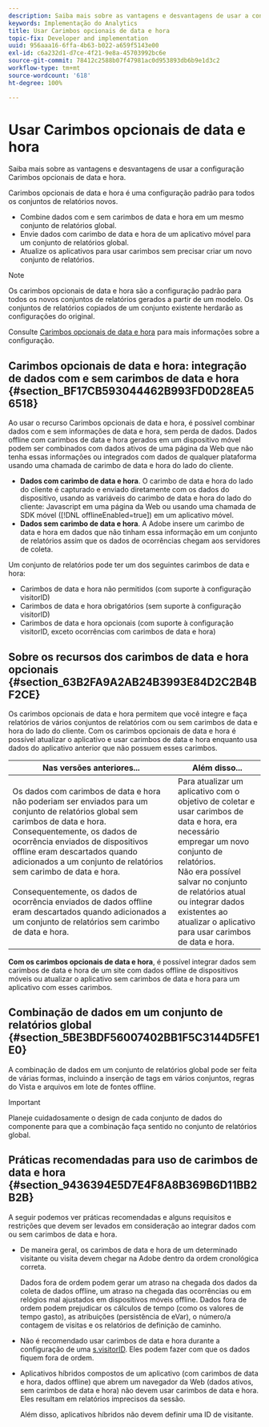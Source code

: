 ```yaml
---
description: Saiba mais sobre as vantagens e desvantagens de usar a configuração Carimbos opcionais de data e hora.
keywords: Implementação do Analytics
title: Usar Carimbos opcionais de data e hora
topic-fix: Developer and implementation
uuid: 956aaa16-6ffa-4b63-b022-a659f5143e00
exl-id: c6a232d1-d7ce-4f21-9e8a-45703992bc6e
source-git-commit: 78412c2588b07f47981ac0d953893db6b9e1d3c2
workflow-type: tm+mt
source-wordcount: '618'
ht-degree: 100%

---
```


# Usar Carimbos opcionais de data e hora

Saiba mais sobre as vantagens e desvantagens de usar a configuração Carimbos opcionais de data e hora.

Carimbos opcionais de data e hora é uma configuração padrão para todos os conjuntos de relatórios novos.

* Combine dados com e sem carimbos de data e hora em um mesmo conjunto de relatórios global.
* Envie dados com carimbo de data e hora de um aplicativo móvel para um conjunto de relatórios global.
* Atualize os aplicativos para usar carimbos sem precisar criar um novo conjunto de relatórios.

>[!NOTE]
>
>Os carimbos opcionais de data e hora são a configuração padrão para todos os novos conjuntos de relatórios gerados a partir de um modelo. Os conjuntos de relatórios copiados de um conjunto existente herdarão as configurações do original.

Consulte [Carimbos opcionais de data e hora](https://docs.adobe.com/content/help/pt-BR/analytics/admin/admin-tools/timestamp-optional.html) para mais informações sobre a configuração.

## Carimbos opcionais de data e hora: integração de dados com e sem carimbos de data e hora {#section_BF17CB593044462B993FD0D28EA56518}

Ao usar o recurso Carimbos opcionais de data e hora, é possível combinar dados com e sem informações de data e hora, sem perda de dados. Dados offline com carimbos de data e hora gerados em um dispositivo móvel podem ser combinados com dados ativos de uma página da Web que não tenha essas informações ou integrados com dados de qualquer plataforma usando uma chamada de carimbo de data e hora do lado do cliente.

* **Dados com carimbo de data e hora**. O carimbo de data e hora do lado do cliente é capturado e enviado diretamente com os dados do dispositivo, usando as variáveis do carimbo de data e hora do lado do cliente: Javascript em uma página da Web ou usando uma chamada de SDK móvel ([!DNL offlineEnabled=true]) em um aplicativo móvel.
* **Dados sem carimbo de data e hora**. A Adobe insere um carimbo de data e hora em dados que não tinham essa informação em um conjunto de relatórios assim que os dados de ocorrências chegam aos servidores de coleta.


Um conjunto de relatórios pode ter um dos seguintes carimbos de data e hora:

* Carimbos de data e hora não permitidos (com suporte à configuração visitorID)
* Carimbos de data e hora obrigatórios (sem suporte à configuração visitorID)
* Carimbos de data e hora opcionais (com suporte à configuração visitorID, exceto ocorrências com carimbos de data e hora)

## Sobre os recursos dos carimbos de data e hora opcionais {#section_63B2FA9A2AB24B3993E84D2C2B4BF2CE}

Os carimbos opcionais de data e hora permitem que você integre e faça relatórios de vários conjuntos de relatórios com ou sem carimbos de data e hora do lado do cliente. Com os carimbos opcionais de data e hora é possível atualizar o aplicativo e usar carimbos de data e hora enquanto usa dados do aplicativo anterior que não possuem esses carimbos.

| Nas versões anteriores... | Além disso... |
|--- |--- |
| Os dados com carimbos de data e hora não poderiam ser enviados para um conjunto de relatórios global sem carimbos de data e hora. Consequentemente, os dados de ocorrência enviados de dispositivos offline eram descartados quando adicionados a um conjunto de relatórios sem carimbo de data e hora. <br/><br/>Consequentemente, os dados de ocorrência enviados de dados offline eram descartados quando adicionados a um conjunto de relatórios sem carimbo de data e hora. | Para atualizar um aplicativo com o objetivo de coletar e usar carimbos de data e hora, era necessário empregar um novo conjunto de relatórios. <br/>Não era possível salvar no conjunto de relatórios atual ou integrar dados existentes ao atualizar o aplicativo para usar carimbos de data e hora. |

**Com os carimbos opcionais de data e hora**, é possível integrar dados sem carimbos de data e hora de um site com dados offline de dispositivos móveis ou atualizar o aplicativo sem carimbos de data e hora para um aplicativo com esses carimbos.

## Combinação de dados em um conjunto de relatórios global {#section_5BE3BDF56007402BB1F5C3144D5FE1E0}

A combinação de dados em um conjunto de relatórios global pode ser feita de várias formas, incluindo a inserção de tags em vários conjuntos, regras do Vista e arquivos em lote de fontes offline.

>[!IMPORTANT]
>
>Planeje cuidadosamente o design de cada conjunto de dados do componente para que a combinação faça sentido no conjunto de relatórios global.

## Práticas recomendadas para uso de carimbos de data e hora {#section_9436394E5D7E4F8A8B369B6D11BB2B2B}

A seguir podemos ver práticas recomendadas e alguns requisitos e restrições que devem ser levados em consideração ao integrar dados com ou sem carimbos de data e hora.

* De maneira geral, os carimbos de data e hora de um determinado visitante ou visita devem chegar na Adobe dentro da ordem cronológica correta.

   Dados fora de ordem podem gerar um atraso na chegada dos dados da coleta de dados offline, um atraso na chegada das ocorrências ou em relógios mal ajustados em dispositivos móveis offline. Dados fora de ordem podem prejudicar os cálculos de tempo (como os valores de tempo gasto), as atribuições (persistência de eVar), o número/a contagem de visitas e os relatórios de definição de caminho.

* Não é recomendado usar carimbos de data e hora durante a configuração de uma [s.visitorID](https://docs.adobe.com/content/help/pt-BR/analytics/components/metrics/unique-visitors.html). Eles podem fazer com que os dados fiquem fora de ordem.

* Aplicativos híbridos compostos de um aplicativo (com carimbos de data e hora, dados offline) que abrem um navegador da Web (dados ativos, sem carimbos de data e hora) não devem usar carimbos de data e hora. Eles resultam em relatórios imprecisos da sessão.

   Além disso, aplicativos híbridos não devem definir uma ID de visitante.
